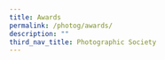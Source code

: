 ```yaml
---
title: Awards
permalink: /photog/awards/
description: ""
third_nav_title: Photographic Society
---
```

